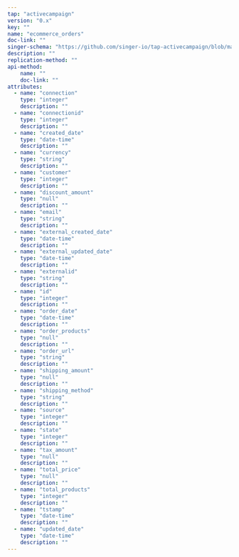 ```yaml
---
tap: "activecampaign"
version: "0.x"
key: ""
name: "ecommerce_orders"
doc-link: ""
singer-schema: "https://github.com/singer-io/tap-activecampaign/blob/master/tap_activecampaign/schemas/ecommerce_orders.json"
description: ""
replication-method: ""
api-method:
    name: ""
    doc-link: ""
attributes:
  - name: "connection"
    type: "integer"
    description: ""
  - name: "connectionid"
    type: "integer"
    description: ""
  - name: "created_date"
    type: "date-time"
    description: ""
  - name: "currency"
    type: "string"
    description: ""
  - name: "customer"
    type: "integer"
    description: ""
  - name: "discount_amount"
    type: "null"
    description: ""
  - name: "email"
    type: "string"
    description: ""
  - name: "external_created_date"
    type: "date-time"
    description: ""
  - name: "external_updated_date"
    type: "date-time"
    description: ""
  - name: "externalid"
    type: "string"
    description: ""
  - name: "id"
    type: "integer"
    description: ""
  - name: "order_date"
    type: "date-time"
    description: ""
  - name: "order_products"
    type: "null"
    description: ""
  - name: "order_url"
    type: "string"
    description: ""
  - name: "shipping_amount"
    type: "null"
    description: ""
  - name: "shipping_method"
    type: "string"
    description: ""
  - name: "source"
    type: "integer"
    description: ""
  - name: "state"
    type: "integer"
    description: ""
  - name: "tax_amount"
    type: "null"
    description: ""
  - name: "total_price"
    type: "null"
    description: ""
  - name: "total_products"
    type: "integer"
    description: ""
  - name: "tstamp"
    type: "date-time"
    description: ""
  - name: "updated_date"
    type: "date-time"
    description: ""
---
```

